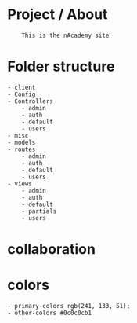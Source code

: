 # Project / About

        This is the nAcademy site

# Folder structure

    - client
    - Config
    - Controllers
        - admin
        - auth
        - default
        - users
    - misc
    - models
    - routes
        - admin
        - auth
        - default
        - users
    - views
        - admin
        - auth
        - default
        - partials
        - users

# collaboration

# colors

    - primary-colors rgb(241, 133, 51);
    - other-colors #0c0c0cb1

